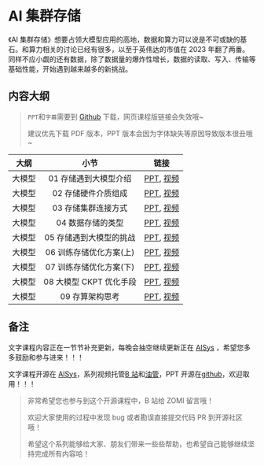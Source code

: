 <!--Copyright © ZOMI 适用于[License](https://github.com/chenzomi12/AIInfra)版权许可-->

# AI 集群存储

《AI 集群存储》想要占领大模型应用的高地，数据和算力可以说是不可或缺的基石。和算力相关的讨论已经有很多，以至于英伟达的市值在 2023 年翻了两番。同样不应小觑的还有数据，除了数据量的爆炸性增长，数据的读取、写入、传输等基础性能，开始遇到越来越多的新挑战。

## 内容大纲

> `PPT`和`字幕`需要到 [Github](https://github.com/chenzomi12/AIInfra) 下载，网页课程版链接会失效哦~
>
> 建议优先下载 PDF 版本，PPT 版本会因为字体缺失等原因导致版本很丑哦~

| 大纲 | 小节 | 链接|
|:--:|:--:|:--:|
| 大模型 | 01 存储遇到大模型介绍 | [PPT](./01Introduce.pdf), [视频](https://www.bilibili.com/video/BV1H94y1J7wq) |
| 大模型 | 02 存储硬件介质组成 | [PPT](./02Hardware.pdf), [视频](https://www.bilibili.com/video/BV1fw411P7FY) |
| 大模型 | 03 存储集群连接方式 | [PPT](./03Connect.pdf), [视频](https://www.bilibili.com/video/BV1SQ4y147b3) |
| 大模型 | 04 数据存储的类型 | [PPT](./04Object.pdf), [视频](https://www.bilibili.com/video/BV1fa4y1Z76n) |
| 大模型 | 05 存储遇到大模型的挑战 | [PPT](./05Challenge.pdf), [视频](https://www.bilibili.com/video/BV1UG411i7SM) |
| 大模型 | 06 训练存储优化方案(上) | [PPT](./06Optimizer.pdf), [视频](https://www.bilibili.com/video/BV1uw411h7B7) |
| 大模型 | 07 训练存储优化方案(下) | [PPT](./07Checkpoint.pdf), [视频](https://www.bilibili.com/video/BV11u4y1c7Pu) |
| 大模型 | 08 大模型 CKPT 优化手段 | [PPT](./07Checkpoint.pdf), [视频](https://www.bilibili.com/video/BV1wM411d7cc) |
| 大模型 | 09 存算架构思考 | [PPT](./08Future.pdf), [视频](https://www.bilibili.com/video/BV1kw411h74p/) |

## 备注

文字课程内容正在一节节补充更新，每晚会抽空继续更新正在 [AISys](https://chenzomi12.github.io/) ，希望您多多鼓励和参与进来！！！

文字课程开源在 [AISys](https://chenzomi12.github.io/)，系列视频托管[B 站](https://space.bilibili.com/517221395)和[油管](https://www.youtube.com/@ZOMI666/playlists)，PPT 开源在[github](https://github.com/chenzomi12/AIInfra)，欢迎取用！！！

> 非常希望您也参与到这个开源课程中，B 站给 ZOMI 留言哦！
>
> 欢迎大家使用的过程中发现 bug 或者勘误直接提交代码 PR 到开源社区哦！
>
> 希望这个系列能够给大家、朋友们带来一些些帮助，也希望自己能够继续坚持完成所有内容哈！
